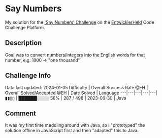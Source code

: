 # Say Numbers

My solution for the ['Say Numbers' Challenge](https://platform.entwicklerheld.de/challenge/say-numbers?technology=Java) on the [EntwicklerHeld](https://platform.entwicklerheld.de/) Code Challenge Platform.

## Description
Goal was to convert numbers/integers into the English words for that number, e.g. 1000 -> "one thousand"

## Challenge Info
Data last updated: 2024-01-05
Difficulty | Overall Success Rate @EH | Overall Solved/Accepted @EH | Date Solved | Language
---|---|---|---|---|
▮▮▯▯ | ██████░░░░ 58% | 287 / 498 | 2023-06-30 | Java

## Comment
It was my first time meddling around with Java, so I "prototyped" the solution offline in JavaScript first and then "adapted" this to Java. 